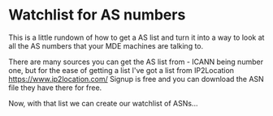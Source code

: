 <H1> Watchlist for AS numbers </H1>
This is a little rundown of how to get a AS list and turn it into a way to look at all the AS numbers that your MDE machines are talking to.

There are many sources you can get the AS list from - ICANN being number one, but for the ease of getting a list I've got a list from IP2Location https://www.ip2location.com/ Signup is free and you can download the ASN file they have there for free.

Now, with that list we can create our watchlist of ASNs...
